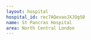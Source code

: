 ```yaml
---
layout: hospital
hospital_id: rec7AQevaoJXJOgS0
name: St Pancras Hospital
area: North Central London
---
```

